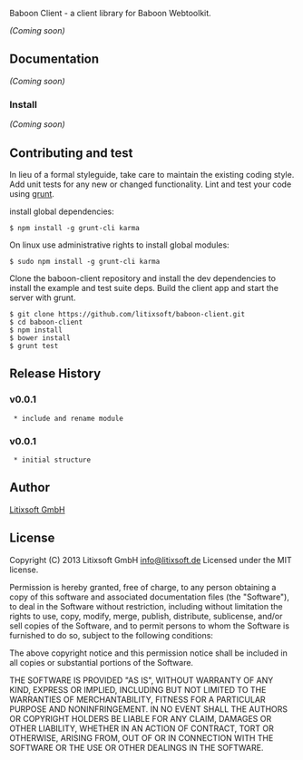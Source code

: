 Baboon Client - a client library for Baboon Webtoolkit.

_(Coming soon)_

## Documentation
_(Coming soon)_

### Install
_(Coming soon)_

## Contributing and test
In lieu of a formal styleguide, take care to maintain the existing coding style. Add unit tests for any new or changed functionality. Lint and test your code using [grunt](http://gruntjs.com/).

install global dependencies:

    $ npm install -g grunt-cli karma

On linux use administrative rights to install global modules:

    $ sudo npm install -g grunt-cli karma


Clone the baboon-client repository and install the dev dependencies to install the example and test suite deps.
Build the client app and start the server with grunt.

    $ git clone https://github.com/litixsoft/baboon-client.git
    $ cd baboon-client
    $ npm install
    $ bower install
    $ grunt test

## Release History
### v0.0.1
     * include and rename module
### v0.0.1
     * initial structure

## Author
[Litixsoft GmbH](http://www.litixsoft.de)

## License

Copyright (C) 2013 Litixsoft GmbH info@litixsoft.de Licensed under the MIT license.

Permission is hereby granted, free of charge, to any person obtaining a copy of this software and associated documentation files (the "Software"), to deal in the Software without restriction, including without limitation the rights to use, copy, modify, merge, publish, distribute, sublicense, and/or sell copies of the Software, and to permit persons to whom the Software is furnished to do so, subject to the following conditions:

The above copyright notice and this permission notice shall be included in all copies or substantial portions of the Software.

THE SOFTWARE IS PROVIDED "AS IS", WITHOUT WARRANTY OF ANY KIND, EXPRESS OR IMPLIED, INCLUDING BUT NOT LIMITED TO THE WARRANTIES OF MERCHANTABILITY, FITNESS FOR A PARTICULAR PURPOSE AND NONINFRINGEMENT. IN NO EVENT SHALL THE AUTHORS OR COPYRIGHT HOLDERS BE LIABLE FOR ANY CLAIM, DAMAGES OR OTHER LIABILITY, WHETHER IN AN ACTION OF CONTRACT, TORT OR OTHERWISE, ARISING FROM, OUT OF OR IN CONNECTION WITH THE SOFTWARE OR THE USE OR OTHER DEALINGS IN THE SOFTWARE.
